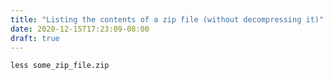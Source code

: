 ```yaml
---
title: "Listing the contents of a zip file (without decompressing it)"
date: 2020-12-15T17:23:09-08:00
draft: true
---
```

```
less some_zip_file.zip
```
